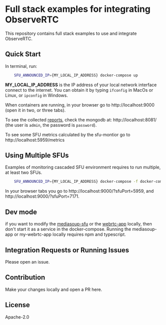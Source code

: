 Full stack examples for integrating ObserveRTC
============

This repository contains full stack examples to use and integrate ObserveRTC.

## Quick Start

In terminal, run:

```bash
    SFU_ANNOUNCED_IP={MY_LOCAL_IP_ADDRESS} docker-compose up
```

**MY_LOCAL_IP_ADDRESS** is the IP address of your local network interface connect to the internet. 
You can obtain it by typing `ifconfig` in MacOs or Linux, or `ipconfig` in Windows.


When containers are running, in your browser go to http://localhost:9000 (open it in two, or three tabs).

To see the collected [reports](https://observertc.org/docs/overview/schemas/#reports), check the mongodb at: http://localhost:8081/ (the user is `admin`, the password is `password`).

To see some SFU metrics calculated by the sfu-montior go to http://localhost:5959/metrics

## Using Multiple SFUs

Examples of monitoring cascaded SFU environment requires to run multiple, at least two SFUs.

```bash
    SFU_ANNOUNCED_IP={MY_LOCAL_IP_ADDRESS} docker-compose -f docker-compose-cascaded-sfus.yaml up
```

In your browser tabs you go to http://localhost:9000/?sfuPort=5959, and http://localhost:9000/?sfuPort=7171.



## Dev mode

if you want to modify the [mediasoup-sfu](mediasoup-sfu/) or the [webrtc-app](my-webrtc-app/) locally, 
then don't start it as a service in the docker-compose. Running the mediasoup-app or my-webrtc-app locally 
requires npm and typescript.

## Integration Requests or Running Issues

Please open an issue.

## Contribution

Make your changes locally and open a PR here.

## License

Apache-2.0
